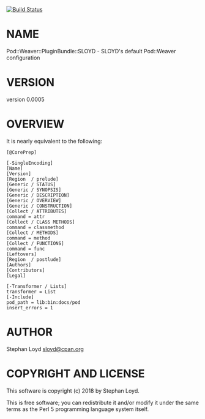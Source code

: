 [![Build Status](https://travis-ci.org/stphnlyd/perl5-Pod-Weaver-PluginBundle-SLOYD.svg?branch=master)](https://travis-ci.org/stphnlyd/perl5-Pod-Weaver-PluginBundle-SLOYD)

# NAME

Pod::Weaver::PluginBundle::SLOYD - SLOYD's default Pod::Weaver configuration

# VERSION

version 0.0005

# OVERVIEW

It is nearly equivalent to the following:

```
[@CorePrep]

[-SingleEncoding]
[Name]
[Version]
[Region  / prelude]
[Generic / STATUS]
[Generic / SYNOPSIS]
[Generic / DESCRIPTION]
[Generic / OVERVIEW]
[Generic / CONSTRUCTION]
[Collect / ATTRIBUTES]
command = attr
[Collect / CLASS METHODS]
command = classmethod
[Collect / METHODS]
command = method
[Collect / FUNCTIONS]
command = func
[Leftovers]
[Region  / postlude]
[Authors]
[Contributors]
[Legal]

[-Transformer / Lists]
transformer = List
[-Include]
pod_path = lib:bin:docs/pod
insert_errors = 1
```

# AUTHOR

Stephan Loyd <sloyd@cpan.org>

# COPYRIGHT AND LICENSE

This software is copyright (c) 2018 by Stephan Loyd.

This is free software; you can redistribute it and/or modify it under
the same terms as the Perl 5 programming language system itself.
